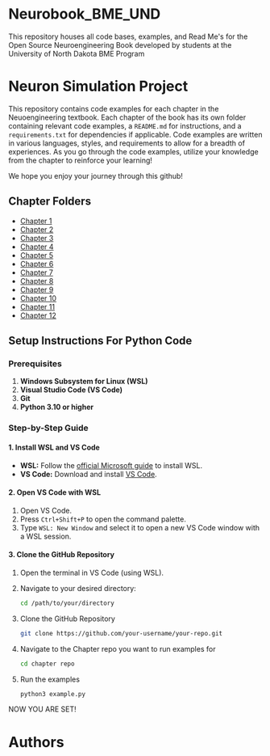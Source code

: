 # Neurobook_BME_UND
This repository houses all code bases, examples, and Read Me's for the Open Source Neuroengineering Book developed by students at the University of North Dakota BME Program

# Neuron Simulation Project

This repository contains code examples for each chapter in the Neuoengineering textbook. Each chapter of the book has its own folder containing relevant code examples, a `README.md` for instructions, and a `requirements.txt` for dependencies if applicable.
Code examples are written in various languages, styles, and requirements to allow for a breadth of experiences. As you go through the code examples, utilize your knowledge from the chapter to reinforce your learning!

We hope you enjoy your journey through this github!

## Chapter Folders

- [Chapter 1](Chapter%201)
- [Chapter 2](Chapter%202)
- [Chapter 3](Chapter%203)
- [Chapter 4](Chapter%204)
- [Chapter 5](Chapter%205)
- [Chapter 6](Chapter%206)
- [Chapter 7](Chapter%207)
- [Chapter 8](Chapter%208)
- [Chapter 9](Chapter%209)
- [Chapter 10](Chapter%2010)
- [Chapter 11](Chapter%2011)
- [Chapter 12](Chapter%2012)

## Setup Instructions For Python Code

### Prerequisites

1. **Windows Subsystem for Linux (WSL)**
2. **Visual Studio Code (VS Code)**
3. **Git**
4. **Python 3.10 or higher**

### Step-by-Step Guide

#### 1. Install WSL and VS Code

- **WSL:** Follow the [official Microsoft guide](https://docs.microsoft.com/en-us/windows/wsl/install) to install WSL.
- **VS Code:** Download and install [VS Code](https://code.visualstudio.com/).

#### 2. Open VS Code with WSL

1. Open VS Code.
2. Press `Ctrl+Shift+P` to open the command palette.
3. Type `WSL: New Window` and select it to open a new VS Code window with a WSL session.

#### 3. Clone the GitHub Repository

1. Open the terminal in VS Code (using WSL).
2. Navigate to your desired directory:

   ```sh
   cd /path/to/your/directory
   
3. Clone the GitHub Repository
   ```sh
   git clone https://github.com/your-username/your-repo.git

4. Navigate to the Chapter repo you want to run examples for
   ```sh
   cd chapter repo

5. Run the examples
   ```sh
   python3 example.py

NOW YOU ARE SET!

# Authors 

